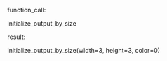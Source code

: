 function_call:

initialize_output_by_size


result:

initialize_output_by_size(width=3, height=3, color=0)

